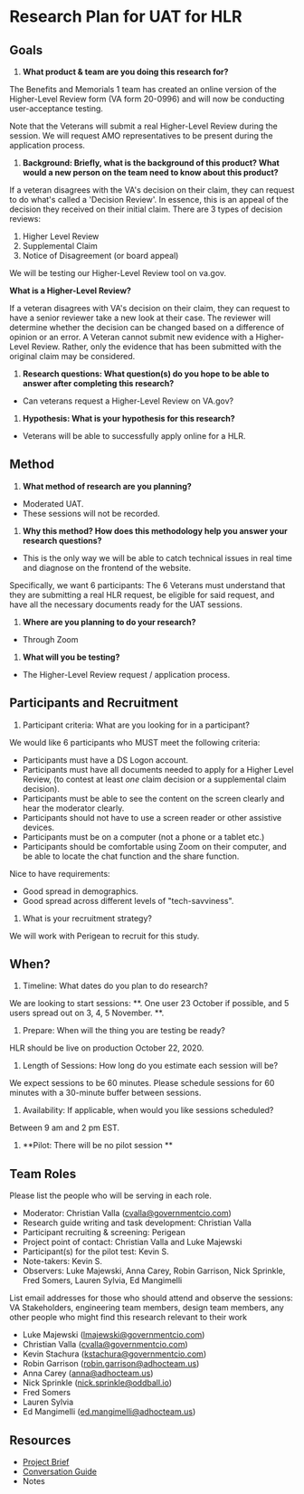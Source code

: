 #
# **Research Plan for UAT for HLR**

## **Goals**

1. **What product &amp; team are you doing this research for?**

The Benefits and Memorials 1 team has created an online version of the Higher-Level Review form (VA form 20-0996) and will now be conducting user-acceptance testing.

Note that the Veterans will submit a real Higher-Level Review during the session. We will request AMO representatives to be present during the application process.

1. **Background: Briefly, what is the background of this product? What would a new person on the team need to know about this product?**

If a veteran disagrees with the VA&#39;s decision on their claim, they can request to do what&#39;s called a &#39;Decision Review&#39;. In essence, this is an appeal of the decision they received on their initial claim. There are 3 types of decision reviews:

1. Higher Level Review
2. Supplemental Claim
3. Notice of Disagreement (or board appeal)

We will be testing our Higher-Level Review tool on va.gov.

**What is a Higher-Level Review?**

If a veteran disagrees with VA&#39;s decision on their claim, they can request to have a senior reviewer take a new look at their case. The reviewer will determine whether the decision can be changed based on a difference of opinion or an error. A Veteran cannot submit new evidence with a Higher-Level Review. Rather, only the evidence that has been submitted with the original claim may be considered.

1. **Research questions: What question(s) do you hope to be able to answer after completing this research?**

- Can veterans request a Higher-Level Review on VA.gov?

1. **Hypothesis: What is your hypothesis for this research?**

- Veterans will be able to successfully apply online for a HLR.

## **Method**

1. **What method of research are you planning?**

- Moderated UAT.
- These sessions will not be recorded.

1. **Why this method? How does this methodology help you answer your research questions?**

- This is the only way we will be able to catch technical issues in real time and diagnose on the frontend of the website.

Specifically, we want 6 participants: The 6 Veterans must understand that they are submitting a real HLR request, be eligible for said request, and have all the necessary documents ready for the UAT sessions.

1. **Where are you planning to do your research?**

- Through Zoom

1. **What will you be testing?**

- The Higher-Level Review request / application process.

## **Participants and Recruitment**

1. Participant criteria: What are you looking for in a participant?

We would like 6 participants who MUST meet the following criteria:

- Participants must have a DS Logon account.
- Participants must have all documents needed to apply for a Higher Level Review, (to contest at least _one_ claim decision or a supplemental claim decision).
- Participants must be able to see the content on the screen clearly and hear the moderator clearly.
- Participants should not have to use a screen reader or other assistive devices.
- Participants must be on a computer (not a phone or a tablet etc.)
- Participants should be comfortable using Zoom on their computer, and be able to locate the chat function and the share function.

Nice to have requirements:

- Good spread in demographics.
- Good spread across different levels of &quot;tech-savviness&quot;.

1. What is your recruitment strategy?

We will work with Perigean to recruit for this study.

## **When?**

1. Timeline: What dates do you plan to do research?

We are looking to start sessions: \*\*. One user 23 October if possible, and 5 users spread out on  3, 4, 5 November.  \*\*.

1. Prepare: When will the thing you are testing be ready?

HLR should be live on production October 22, 2020.

1. Length of Sessions: How long do you estimate each session will be?

We expect sessions to be 60 minutes. Please schedule sessions for 60 minutes with a 30-minute buffer between sessions.

1. Availability: If applicable, when would you like sessions scheduled?

Between 9 am and 2 pm EST.

1. \*\*Pilot: There will be no pilot session \*\*

## **Team Roles**

Please list the people who will be serving in each role.

- Moderator: Christian Valla (cvalla@governmentcio.com)
- Research guide writing and task development: Christian Valla
- Participant recruiting &amp; screening: Perigean
- Project point of contact: Christian Valla and Luke Majewski
- Participant(s) for the pilot test: Kevin S.
- Note-takers: Kevin S.
- Observers: Luke Majewski, Anna Carey, Robin Garrison, Nick Sprinkle, Fred Somers, Lauren Sylvia, Ed Mangimelli

List email addresses for those who should attend and observe the sessions: VA Stakeholders, engineering team members, design team members, any other people who might find this research relevant to their work

- Luke Majewski (lmajewski@governmentcio.com)
- Christian Valla (cvalla@governmentcio.com)
- Kevin Stachura (kstachura@governmentcio.com)
- Robin Garrison (robin.garrison@adhocteam.us)
- Anna Carey (anna@adhocteam.us)
- Nick Sprinkle (nick.sprinkle@oddball.io)
- Fred Somers
- Lauren Sylvia
- Ed Mangimelli (ed.mangimelli@adhocteam.us)

## **Resources**

- [Project Brief](https://github.com/department-of-veterans-affairs/va.gov-team/tree/master/products/disability/disability-compensation-claim/bdd)
- [Conversation Guide](https://github.com/department-of-veterans-affairs/va.gov-team/tree/master/products/disability/disability-compensation-claim/bdd/BDD%20Research/UAT-August-2020)
- Notes
